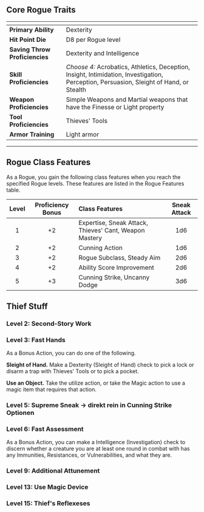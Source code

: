 ## Core Rogue Traits

| <!-- -->                       | <!-- -->                                                                                                                                |
| :----------------------------- | :-------------------------------------------------------------------------------------------------------------------------------------- |
| **Primary Ability**            | Dexterity                                                                                                                               |
| **Hit Point Die**              | D8 per Rogue level                                                                                                                      |
| **Saving Throw Proficiencies** | Dexterity and Intelligence                                                                                                              |
| **Skill Proficiencies**        | *Choose 4:* Acrobatics, Athletics, Deception, Insight, Intimidation, Investigation, Perception, Persuasion, Sleight of Hand, or Stealth |
| **Weapon Proficiencies**       | Simple Weapons and Martial weapons that have the Finesse or Light property                                                              |
| **Tool Proficiencies**         | Thieves' Tools                                                                                                                          |
| **Armor Training**             | Light armor                                                                                                                             |
___


## Rogue Class Features

As a Rogue, you gain the following class features when you reach the specified Rogue levels. These features are listed in the Rogue Features table.

| Level | Proficiency Bonus | Class Features                                         | Sneak Attack |
| :---: | :---------------: | :----------------------------------------------------- | :----------: |
|   1   |        +2         | Expertise, Sneak Attack, Thieves' Cant, Weapon Mastery |     1d6      |
|   2   |        +2         | Cunning Action                                         |     1d6      |
|   3   |        +2         | Rogue Subclass, Steady Aim                             |     2d6      |
|   4   |        +2         | Ability Score Improvement                              |     2d6      |
|   5   |        +3         | Cunning Strike, Uncanny Dodge                          |     3d6      |




## Thief Stuff

### Level 2: Second-Story Work

### Level 3: Fast Hands
As a Bonus Action, you can do one of the following.

**Sleight of Hand.** Make a Dexterity (Sleight of Hand) check to pick a lock or disarm a trap with Thieves' Tools or to pick a pocket.

**Use an Object.** Take the utilize action, or take the Magic action to use a magic item that requires that action.


### Level 5: Supreme Sneak -> direkt rein in Cunning Strike Optionen


### Level 6: Fast Assessment
As a Bonus Action, you can make a Intelligence (Investigation) check to discern whether a creature you are at least one round in combat with has any Immunities, Resistances, or Vulnerabilities, and what they are.


### Level 9: Additional Attunement

### Level 13: Use Magic Device

### Level 15: Thief's Reflexeses